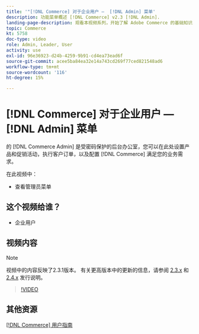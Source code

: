 ```yaml
---
title: '"[!DNL Commerce] 对于企业用户 —  [!DNL Admin] 菜单'
description: 功能菜单概述 [!DNL Commerce] v2.3 [!DNL Admin].
landing-page-description: 观看本视频系列，开始了解 Adobe Commerce 的基础知识以及如何在 Admin 中工作。
topic: Commerce
kt: 5758
doc-type: video
role: Admin, Leader, User
activity: use
exl-id: 96e36923-d24b-4259-9b91-cd4ea73ead6f
source-git-commit: acee5ba84ea32e14a743cd269f77ced821548ad6
workflow-type: tm+mt
source-wordcount: '116'
ht-degree: 15%

---
```


# [!DNL Commerce] 对于企业用户 —  [!DNL Admin] 菜单

的 [!DNL Commerce Admin] 是受密码保护的后台办公室，您可以在此处设置产品和促销活动，执行客户订单，以及配置 [!DNL Commerce] 满足您的业务需求。

在此视频中：

- 查看管理员菜单

## 这个视频给谁？

- 企业用户

## 视频内容

>[!NOTE]
>
>视频中的内容反映了2.3.1版本。 有关更高版本中的更新的信息，请参阅 [ 2.3.x](https://devdocs.magento.com/guides/v2.3/release-notes/bk-release-notes.html) 和 [2.4.x](https://devdocs.magento.com/guides/v2.4/release-notes/bk-release-notes.html) 发行说明。

>[!VIDEO](https://video.tv.adobe.com/v/35942?quality=12&learn=on)

## 其他资源

[[!DNL Commerce] 用户指南](https://docs.magento.com/)
